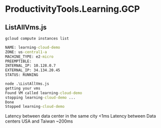 # ProductivityTools.Learning.GCP

## ListAllVms.js

```cmd
gcloud compute instances list

NAME: learning-cloud-demo
ZONE: us-central1-a
MACHINE_TYPE: e2-micro
PREEMPTIBLE:
INTERNAL_IP: 10.128.0.7
EXTERNAL_IP: 34.134.20.45
STATUS: RUNNING

node .\ListAllVms.js
getting your vms
Found VM called learning-cloud-demo
stopping learning-cloud-demo ...
Done
Stopped learning-cloud-demo
```

Latency between data center in the same city <1ms
Latency between Data centers USA and Taiwan ~200ms